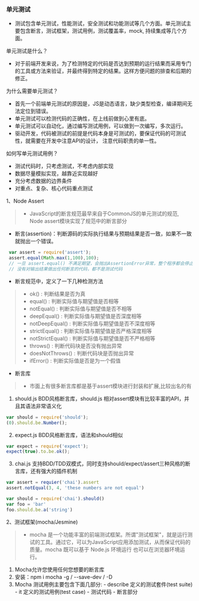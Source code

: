 ### 单元测试
- 测试包含单元测试，性能测试，安全测试和功能测试等几个方面。单元测试主要包含断言，测试框架，测试用例，测试覆盖率，mock, 持续集成等几个方面。

单元测试是什么？
- 对于前端开发来说，为了检测特定的代码是否达到预期的运行结果而采用专门的工具或方法来验证，并最终得到特定的结果。这样方便问题的排查和后期的修正。

为什么需要单元测试？
- 首先一个前端单元测试的原因是，JS是动态语言，缺少类型检查，编译期间无法定位到错误。
- 单元测试可以检测代码的正确性，在上线前做到心里有底。
- 单元测试可以自动化，通过编写测试用例，可以做到一次编写，多次运行。
- 驱动开发，代码被测试的前提是代码本身是可测试的，要保证代码的可测试性，就需要在开发中注意API的设计， 注意代码职责的单一性。

如何写单元测试用例？
- 测试代码时，只考虑测试，不考虑内部实现
- 数据尽量模拟实现，越靠近实现越好
- 充分考虑数据的边界条件
- 对重点、复杂、核心代码重点测试

1、Node Assert
>- JavaScript的断言规范最早来自于CommonJS的单元测试的规范, Node assert模块实现了规范中的断言部分
- 断言(assertion)：判断源码的实际执行结果与预期结果是否一致，如果不一致就抛出一个错误。
```js {.line-numbers}
 var assert = require('assert');
 assert.equal(Math.max(1,100),100);
 // 一旦 assert.equal() 不满足期望，会抛出AssertionError异常，整个程序都会停止执行
 // 没有对输出结果做出任何断言的代码，都不是测试代码
```
- 断言规范中，定义了一下几种检测方法 
>- ok() : 判断结果是否为真
>- equal() : 判断实际值与期望值是否相等
>- notEqual() : 判断实际值与期望值是否不相等
>- deepEqual() : 判断实际值与期望值是否深度相等
>- notDeepEqual() : 判断实际值与期望值是否不深度相等
>- strictEqual() : 判断实际值与期望值是否严格深度相等
>- notStrictEqual() : 判断实际值与期望值是否不严格相等
>- throws() : 判断代码块是否没有抛出异常
>- doesNotThrows() : 判断代码块是否抛出异常
>- ifError() : 判断实际值是否是为一个假值

- 断言库
>- 市面上有很多断言库都是基于assert模块进行封装和扩展,比较出名的有
1. should.js  BDD风格断言库，should.js 相对assert模块有比较丰富的API，并且其语法非常语义化
```js {.line-numbers}
var should = require('should');
(0).should.be.Number();
```
2. expect.js BDD风格断言库，语法和should相似
```js {.line-numbers}
var expect = require('expect');
expect(true).to.be.ok();
```
3. chai.js  支持BDD/TDD双模式，同时支持should/expect/assert三种风格的断言库，还有强大的插件机制
```js {.line-numbers}
var assert = requier('chai').assert
assert.notEqual(3, 4, 'these numbers are not equal')

var should = require('chai').should()
var foo = 'bar'
foo.should.be.a('string')
```
2、测试框架(mocha/Jesmine)
>- mocha 是一个功能丰富的前端测试框架。所谓"测试框架"，就是运行测试的工具。通过它，可以为JavaScript应用添加测试，从而保证代码的质量。mocha 既可以基于 Node.js 环境运行 也可以在浏览器环境运行。
  1. Mocha允许您使用任何您想要的断言库
  2. 安装：npm i mocha -g / --save-dev / -D 
  3. Mocha 测试用例主要包含下面几部分:
		 - describe 定义的测试套件(test suite)
		 - it 定义的测试用例(test case)
		 - 测试代码
		 - 断言部分
